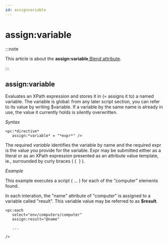 ```yaml
---
id: assignvariable
---
```


# assign:variable




:::note

This article is about the **assign:variable**[ Blend attribute](/docs/Repositories/Blend_attributes).

:::

## **assign:variable**

Evaluates an XPath expression and stores it in (= assigns it to) a named variable. The variable is global: from any later script section, you can refer to its value by writing $variable. If a variable by the same name is already in use, the value it currently holds is silently overwritten.

*Syntax*

```
<pc:*directive*
   assign:*variable* = "*expr*" />
```

The required *variable* identifies the variable by name and the required expr is the value you provide for the variable. Expr may be submitted either as a literal or as an XPath expression presented as an attribute value template, ie., surrounded by curly braces ( {  } ).

*Example*

This example executes a script ( ... ) for each of the "computer" elements found.

In each interation, the "name" attribute of "computer" is assigned to a variable called "result". This variable value may be referred to as **$result**.

```language-xml
<pc:each
   select="env/computers/computer"
   assign:result="@name"

   ...

/>
```

 